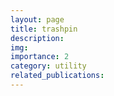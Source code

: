 ```yaml
---
layout: page
title: trashpin
description:
img: 
importance: 2
category: utility
related_publications:
---
```


